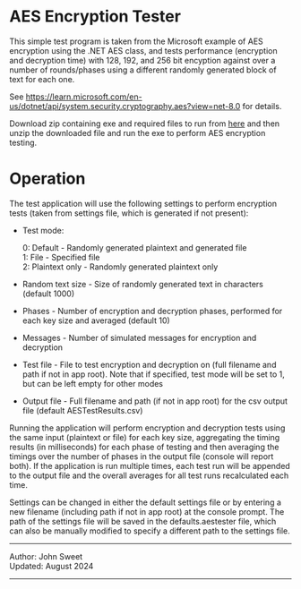 # AES Encryption Tester

This simple test program is taken from the Microsoft example of AES encryption using the .NET AES class, and 
tests performance (encryption and decryption time) with 128, 192, and 256 bit encyption against over a number
of rounds/phases using a different randomly generated block of text for each one.

See https://learn.microsoft.com/en-us/dotnet/api/system.security.cryptography.aes?view=net-8.0 for details.

Download zip containing exe and required files to run from [here](https://github.com/zerihal/AESEncryptionTester/releases/tag/R1) and then unzip the downloaded file and run the exe to perform AES encryption testing.

# Operation

The test application will use the following settings to perform encryption tests (taken from settings file, which is generated if not present):

* Test mode:
     
  0: Default - Randomly generated plaintext and generated file  
  1: File - Specified file  
  2: Plaintext only - Randomly generated plaintext only  

* Random text size - Size of randomly generated text in characters (default 1000)

* Phases - Number of encryption and decryption phases, performed for each key size and averaged (default 10)

* Messages - Number of simulated messages for encryption and decryption

* Test file - File to test encryption and decryption on (full filename and path if not in app root). Note that if specified, test mode will be set to 1, but can be left empty for other modes

* Output file - Full filename and path (if not in app root) for the csv output file (default AESTestResults.csv)

Running the application will perform encryption and decryption tests using the same input (plaintext or file) for each key size, aggregating the timing results (in milliseconds) for each phase of testing and then averaging the timings over the number of phases in the output file (console will report both). If the application is run multiple times, each test run will be appended to the output file and the overall averages for all test runs recalculated each time.

Settings can be changed in either the default settings file or by entering a new filename (including path if not in app root) at the console prompt. The path of the settings file will be saved in the defaults.aestester file, which can also be manually modified to specify a different path to the settings file.

  
************************
Author: John Sweet   
Updated: August 2024 
************************
